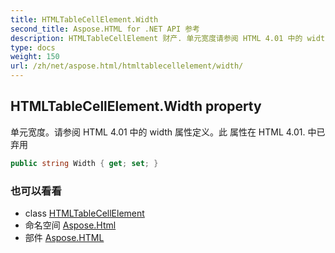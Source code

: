 ```yaml
---
title: HTMLTableCellElement.Width
second_title: Aspose.HTML for .NET API 参考
description: HTMLTableCellElement 财产. 单元宽度请参阅 HTML 4.01 中的 width 属性定义此 属性在 HTML 4.01. 中已弃用
type: docs
weight: 150
url: /zh/net/aspose.html/htmltablecellelement/width/
---
```

## HTMLTableCellElement.Width property

单元宽度。请参阅 HTML 4.01 中的 width 属性定义。此 属性在 HTML 4.01. 中已弃用

```csharp
public string Width { get; set; }
```

### 也可以看看

* class [HTMLTableCellElement](../)
* 命名空间 [Aspose.Html](../../htmltablecellelement/)
* 部件 [Aspose.HTML](../../../)


